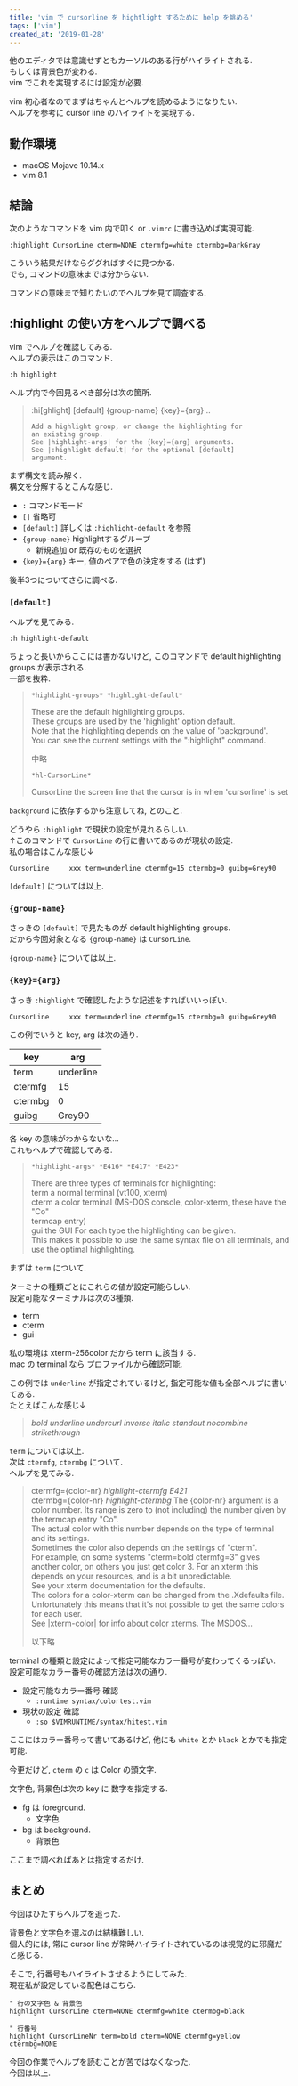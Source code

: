 ```yaml
---
title: 'vim で cursorline を hightlight するために help を眺める'
tags: ['vim']
created_at: '2019-01-28'
---
```


他のエディタでは意識せずともカーソルのある行がハイライトされる.  
もしくは背景色が変わる.  
vim でこれを実現するには設定が必要.

vim 初心者なのでまずはちゃんとヘルプを読めるようになりたい.  
ヘルプを参考に cursor line のハイライトを実現する.

## 動作環境

- macOS Mojave 10.14.x
- vim 8.1

## 結論

次のようなコマンドを vim 内で叩く or `.vimrc` に書き込めば実現可能.

```
:highlight CursorLine cterm=NONE ctermfg=white ctermbg=DarkGray
```

こういう結果だけならググればすぐに見つかる.  
でも, コマンドの意味までは分からない.

コマンドの意味まで知りたいのでヘルプを見て調査する.

## :highlight の使い方をヘルプで調べる

vim でヘルプを確認してみる.  
ヘルプの表示はこのコマンド.

```
:h highlight
```

ヘルプ内で今回見るべき部分は次の箇所.

> :hi\[ghlight\] \[default\] {group-name} {key}={arg} ..
>
> ```
> Add a highlight group, or change the highlighting for
> an existing group.
> See |highlight-args| for the {key}={arg} arguments.
> See |:highlight-default| for the optional [default]
> argument.
> ```

まず構文を読み解く.  
構文を分解するとこんな感じ.

- `:` コマンドモード
- `[]` 省略可
- `[default]` 詳しくは `:highlight-default` を参照
- `{group-name}` highlightするグループ
    - 新規追加 or 既存のものを選択
- `{key}={arg}` キー, 値のペアで色の決定をする (はず)

後半3つについてさらに調べる.

### `[default]`

ヘルプを見てみる.

`:h highlight-default`

ちょっと長いからここには書かないけど, このコマンドで default highlighting groups が表示される.  
一部を抜粋.

> ```
> *highlight-groups* *highlight-default*
> ```
>
> These are the default highlighting groups.  
> These groups are used by the 'highlight' option default.  
> Note that the highlighting depends on the value of 'background'.  
> You can see the current settings with the ":highlight" command.  
>
> 中略
>
> ```
> *hl-CursorLine*
> ```
>
> CursorLine the screen line that the cursor is in when 'cursorline' is set

`background` に依存するから注意してね, とのこと.

どうやら `:highlight` で現状の設定が見れるらしい.  
↑このコマンドで `CursorLine` の行に書いてあるのが現状の設定.  
私の場合はこんな感じ↓

```
CursorLine     xxx term=underline ctermfg=15 ctermbg=0 guibg=Grey90
```

`[default]` については以上.

### `{group-name}`

さっきの `[default]` で見たものが default highlighting groups.  
だから今回対象となる `{group-name}` は `CursorLine`.

`{group-name}` については以上.

### `{key}={arg}`

さっき `:highlight` で確認したような記述をすればいいっぽい.

```
CursorLine     xxx term=underline ctermfg=15 ctermbg=0 guibg=Grey90
```

この例でいうと key, arg は次の通り.

| key | arg |
| --- | --- |
| term | underline |
| ctermfg | 15 |
| ctermbg | 0 |
| guibg | Grey90 |

各 key の意味がわからないな...  
これもヘルプで確認してみる.

> ```
> *highlight-args* *E416* *E417* *E423*
> ```
>
> There are three types of terminals for highlighting:  
> term a normal terminal (vt100, xterm)  
> cterm a color terminal (MS-DOS console, color-xterm, these have the "Co"  
> termcap entry)  
> gui the GUI For each type the highlighting can be given.  
> This makes it possible to use the same syntax file on all terminals, and use the optimal highlighting.

まずは `term` について.

ターミナの種類ごとにこれらの値が設定可能らしい.  
設定可能なターミナルは次の3種類.

- term
- cterm
- gui

私の環境は xterm-256color だから term に該当する.  
mac の terminal なら プロファイルから確認可能.

この例では `underline` が指定されているけど, 指定可能な値も全部ヘルプに書いてある.  
たとえばこんな感じ↓

> _bold_ _underline_ _undercurl_ _inverse_ _italic_ _standout_ _nocombine_ _strikethrough_

`term` については以上.  
次は `ctermfg`, `ctermbg` について.  
ヘルプを見てみる.

> ctermfg={color-nr} _highlight-ctermfg_ _E421_  
> ctermbg={color-nr} _highlight-ctermbg_ The {color-nr} argument is a color number. Its range is zero to (not including) the number given by the termcap entry "Co".  
> The actual color with this number depends on the type of terminal and its settings.  
> Sometimes the color also depends on the settings of "cterm".  
> For example, on some systems "cterm=bold ctermfg=3" gives another color, on others you just get color 3. For an xterm this depends on your resources, and is a bit unpredictable.  
> See your xterm documentation for the defaults.  
> The colors for a color-xterm can be changed from the .Xdefaults file.  
> Unfortunately this means that it's not possible to get the same colors for each user.  
> See |xterm-color| for info about color xterms. The MSDOS...  
>
> 以下略

terminal の種類と設定によって指定可能なカラー番号が変わってくるっぽい.  
設定可能なカラー番号の確認方法は次の通り.

- 設定可能なカラー番号 確認
    - `:runtime syntax/colortest.vim`
- 現状の設定 確認
    - `:so $VIMRUNTIME/syntax/hitest.vim`

ここにはカラー番号って書いてあるけど, 他にも `white` とか `black` とかでも指定可能.

今更だけど, `cterm` の `c` は Color の頭文字.

文字色, 背景色は次の key に 数字を指定する.

- fg は foreground.
    - 文字色
- bg は background.
    - 背景色

ここまで調べればあとは指定するだけ.

## まとめ

今回はひたすらヘルプを追った.

背景色と文字色を選ぶのは結構難しい.  
個人的には, 常に cursor line が常時ハイライトされているのは視覚的に邪魔だと感じる.

そこで, 行番号もハイライトさせるようにしてみた.  
現在私が設定している配色はこちら.

```
" 行の文字色 & 背景色
highlight CursorLine cterm=NONE ctermfg=white ctermbg=black

" 行番号
highlight CursorLineNr term=bold cterm=NONE ctermfg=yellow ctermbg=NONE
```

今回の作業でヘルプを読むことが苦ではなくなった.  
今回は以上.
